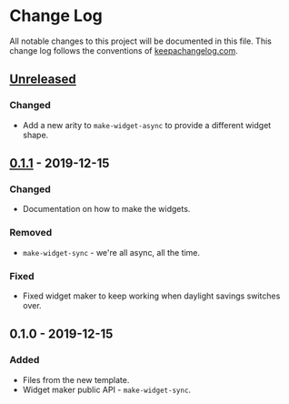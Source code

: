 # Change Log
All notable changes to this project will be documented in this file. This change log follows the conventions of [keepachangelog.com](http://keepachangelog.com/).

## [Unreleased]
### Changed
- Add a new arity to `make-widget-async` to provide a different widget shape.

## [0.1.1] - 2019-12-15
### Changed
- Documentation on how to make the widgets.

### Removed
- `make-widget-sync` - we're all async, all the time.

### Fixed
- Fixed widget maker to keep working when daylight savings switches over.

## 0.1.0 - 2019-12-15
### Added
- Files from the new template.
- Widget maker public API - `make-widget-sync`.

[Unreleased]: https://github.com/your-name/pluralsight/compare/0.1.1...HEAD
[0.1.1]: https://github.com/your-name/pluralsight/compare/0.1.0...0.1.1
